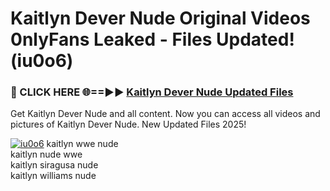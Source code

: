 # Kaitlyn Dever Nude Original Videos 0nlyFans Leaked - Files Updated! (iu0o6)

<h3>🔴 CLICK HERE 🌐==►► <a href="https://tinyurl.com/5h6xmrr3" rel="nofollow">Kaitlyn Dever Nude Updated Files</a></h3>

Get Kaitlyn Dever Nude and all content. Now you can access all videos and pictures of Kaitlyn Dever Nude. New Updated Files 2025!

[![iu0o6](https://i.imgur.com/KVD873Z.gif)](https://tinyurl.com/5h6xmrr3)
kaitlyn wwe nude<br>
kaitlyn nude wwe<br>
kaitlyn siragusa nude<br>
kaitlyn williams nude